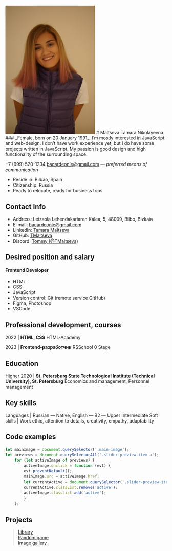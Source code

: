 <div><br class="Apple-interchange-newline"><img src="./assets/img/Me.jpg" width="280" height="400">
# Maltseva Tamara Nikolayevna
### _Female, born on 20 January 1991_.
I’m mostly interested in JavaScript and web-design. I don’t have work experience yet, but I do have some projects written in JavaScript. My passion is good design and high functionality of the surrounding space.

+7 (999) 520-1234
bacardeonie@gmail.com — _preferred means of communication_

- Reside in: Bilbao, Spain
- Citizenship: Russia
- Ready to relocate, ready for business trips

## Contact Info

- Address: Leizaola Lehendakariaren Kalea, 5, 48009, Bilbo, Bizkaia
- E-mail: [bacardeonie@gmail.com](bacardeonie@gmail.com)
- LinkedIn: [Tamara Maltseva](www.linkedin.com/in/tamara-maltseva-364292179)
- GitHub: [TMaltseva](https://github.com/TMaltseva)
- Discord: [Tommy (@TMaltseva)]()

## Desired position and salary

#### Frontend Developer
- HTML
- CSS
- JavaScript 
- Version control: Git (remote service GitHub)
- Figma, Photoshop
- VSCode

## Professional development, courses


2022    | **HTML, CSS**
HTML-Academy

2023    | **Frontend-разработчик**
RSSchool 0 Stage


## Education

Higher
2020   | **St. Petersburg State Technological Institute (Technical University), St. Petersburg**
Economics and management, Personnel management

## Key skills

Languages  | Russian — Native, English — B2 — Upper Intermediate
Soft skills  | Work ethic, attention to details, creativity, empathy, adaptability

## Code examples

```javascript
let mainImage = document.querySelector('.main-image');
let previews = document.querySelectorAll('.slider-preview-item a');
    for (let activeImage of previews) {
        activeImage.onclick = function (evt) {
        evt.preventDefault();
        mainImage.src = activeImage.href;
        let currentActive = document.querySelector('.slider-preview-item .active');
        currentActive.classList.remove('active');
        activeImage.classList.add('active');
        }
    };
```
## Projects


> [Library](https://rolling-scopes-school.github.io/tmaltseva-JSFEPRESCHOOL2023Q2/library)<br>
> [Random game](https://rolling-scopes-school.github.io/tmaltseva-JSFEPRESCHOOL2023Q2/random-game/)<br>
> [Image gallery](https://rolling-scopes-school.github.io/tmaltseva-JSFEPRESCHOOL2023Q2/image-gallery/)</div>
